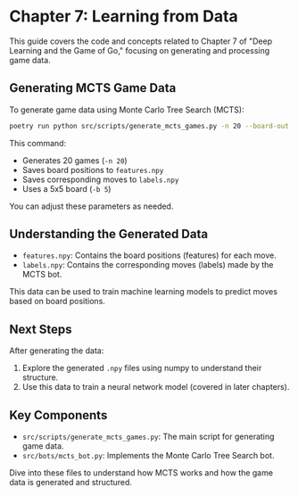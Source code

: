 # Chapter 7: Learning from Data

This guide covers the code and concepts related to Chapter 7 of "Deep Learning and the Game of Go," focusing on generating and processing game data.

## Generating MCTS Game Data

To generate game data using Monte Carlo Tree Search (MCTS):

```bash
poetry run python src/scripts/generate_mcts_games.py -n 20 --board-out features.npy --move-out labels.npy -b 5
```

This command:
- Generates 20 games (`-n 20`)
- Saves board positions to `features.npy`
- Saves corresponding moves to `labels.npy`
- Uses a 5x5 board (`-b 5`)

You can adjust these parameters as needed.

## Understanding the Generated Data

- `features.npy`: Contains the board positions (features) for each move.
- `labels.npy`: Contains the corresponding moves (labels) made by the MCTS bot.

This data can be used to train machine learning models to predict moves based on board positions.

## Next Steps

After generating the data:
1. Explore the generated `.npy` files using numpy to understand their structure.
2. Use this data to train a neural network model (covered in later chapters).

## Key Components

- `src/scripts/generate_mcts_games.py`: The main script for generating game data.
- `src/bots/mcts_bot.py`: Implements the Monte Carlo Tree Search bot.

Dive into these files to understand how MCTS works and how the game data is generated and structured.